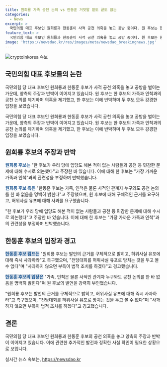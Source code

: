 ```yaml
---
title: 원희룡 가족 공천 논의 vs 한동훈 거짓말 밑도 끝도 없는
categories:
  - News
excerpt: >
  국민의힘 대표 후보인 원희룡과 한동훈이 사적 공천 의혹을 놓고 공방 중이다. 원 후보는 한 후보가 사적으로 공천을 논의한 것이라고 주장하며, 한 후보는 즉각 반박했다. 양측 캠프는 서로의 발언에 대해 강하게 비판하고 경고하며 공방이 고조되고 있다. 이에 대한 더 자세한 내용을 확인하고 싶다면 클릭하세요.
feature_text: >
  국민의힘 대표 후보인 원희룡과 한동훈이 사적 공천 의혹을 놓고 공방 중이다. 원 후보는 한 후보가 사적으로 공천을 논의한 것이라고 주장하며, 한 후보는 즉각 반박했다. 양측 캠프는 서로의 발언에 대해 강하게 비판하고 경고하며 공방이 고조되고 있다. 이에 대한 더 자세한 내용을 확인하고 싶다면 클릭하세요.
image: 'https://newsdao.kr/res/images/meta/newsdao_breakingnews.jpg'
---
```


<p><img src="httpss://newsdao.kr/res/images/meta/newsdao_breakingnews.jpg" alt="cryptoinkorea 속보" /></p>

<h2 data-ke-size="size26">국민의힘 대표 후보들의 논란</h2>

<p>국민의힘 당 대표 후보인 원희룡과 한동훈 후보가 사적 공천 의혹을 놓고 공방을 벌이는 가운데, 양측의 주장과 반박이 이어지고 있습니다. 원 후보는 한 후보의 가족과 인척과의 공천 논의를 제기하며 의혹을 제기했고, 한 후보는 이에 반박하며 두 후보 모두 강경한 입장을 보였습니다.</p>

<p data-ke-size="size16">국민의힘 당 대표 후보인 원희룡과 한동훈 후보가 사적 공천 의혹을 놓고 공방을 벌이는 가운데, 양측의 주장과 반박이 이어지고 있습니다. 원 후보는 한 후보의 가족과 인척과의 공천 논의를 제기하며 의혹을 제기했고, 한 후보는 이에 반박하며 두 후보 모두 강경한 입장을 보였습니다.</p>

<h2 data-ke-size="size26">원희룡 후보의 주장과 반박</h2>

<p><b><span style="color: #1a5490;">원희룡 후보는</span></b> "한 후보가 우리 당에 입당도 해본 적이 없는 사람들과 공천 등 민감한 문제에 대해 수시로 의논했다"고 주장한 바 있습니다. 이에 대해 한 후보는 "가장 가까운 가족과 인척"과의 관련성을 부정하며 반박했습니다.</p>

<p><b><span style="color: #1a5490;">원희룡 후보 측은</span></b> "한동훈 후보는 가족, 인척은 물론 사적인 관계자 누구와도 공천 논의를 한 바 없음을 명백히 밝힌다"고 주장했으며, 원 후보에 대해 구체적인 근거를 요구하고, 허위사실 유포에 대해 사과를 요구했습니다.</p>

<p data-ke-size="size16">"한 후보가 우리 당에 입당도 해본 적이 없는 사람들과 공천 등 민감한 문제에 대해 수시로 의논했다"고 주장한 바 있습니다. 이에 대해 한 후보는 "가장 가까운 가족과 인척"과의 관련성을 부정하며 반박했습니다.</p>

<h2 data-ke-size="size26">한동훈 후보의 입장과 경고</h2>

<p><b><span style="background-color: #21538527;"><span style="color: #1a5490;">한동훈 후보 캠프는</span></span></b> "원희룡 후보는 발언의 근거를 구체적으로 밝히고, 허위사실 유포에 대해 즉시 사과하라"고 촉구했으며, "전당대회를 허위사실 유포로 망치는 것을 두고 볼 수 없다"며 "사과하지 않으면 부득이 법적 조치를 하겠다"고 경고했습니다.</p>

<p><b><span style="background-color: #21538527;"><span style="color: #1a5490;">한동훈 후보의 입장은</span></span></b> "가족, 인척은 물론 사적인 관계자 누구와도 공천 논의를 한 바 없음을 명백히 밝힌다"며 원 후보의 발언을 강력히 부인했습니다.</p>

<p data-ke-size="size16">"원희룡 후보는 발언의 근거를 구체적으로 밝히고, 허위사실 유포에 대해 즉시 사과하라"고 촉구했으며, "전당대회를 허위사실 유포로 망치는 것을 두고 볼 수 없다"며 "사과하지 않으면 부득이 법적 조치를 하겠다"고 경고했습니다.</p>

<h2 data-ke-size="size26">결론</h2>

<p>국민의힘 당 대표 후보인 원희룡과 한동훈 후보의 공천 의혹을 놓고 양측의 주장과 반박이 이어지고 있습니다. 이에 관련한 추가적인 발전과 정확한 사실 확인이 필요한 상황으로 보입니다.</p>
실시간 뉴스 속보는, <a href="https://newsdao.kr" rel="dofollow">https://newsdao.kr</a>


